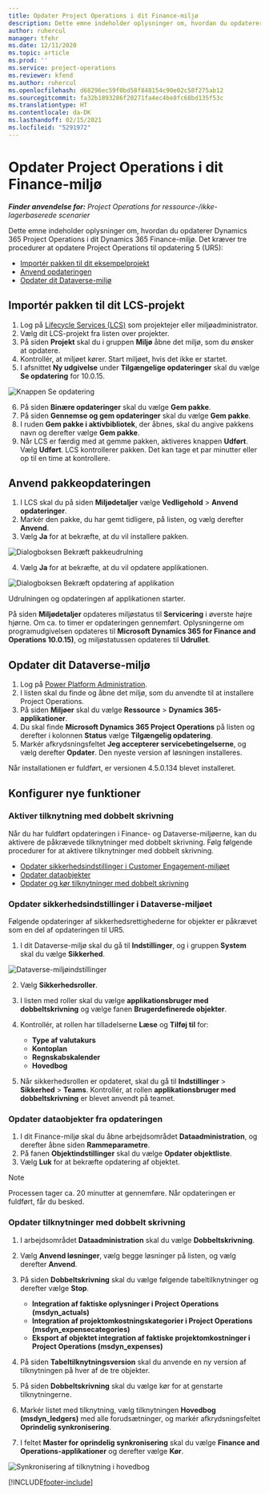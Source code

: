 ```yaml
---
title: Opdater Project Operations i dit Finance-miljø
description: Dette emne indeholder oplysninger om, hvordan du opdaterer Project Operations i dit Dynamics 365 Finance-miljø.
author: ruhercul
manager: tfehr
ms.date: 12/11/2020
ms.topic: article
ms.prod: ''
ms.service: project-operations
ms.reviewer: kfend
ms.author: ruhercul
ms.openlocfilehash: d68296ec59f0bd58f848154c90e02c58f275ab12
ms.sourcegitcommit: fa32b1893286f20271fa4ec4be8fc68bd135f53c
ms.translationtype: HT
ms.contentlocale: da-DK
ms.lasthandoff: 02/15/2021
ms.locfileid: "5291972"
---
```

# <a name="update-project-operations-in-your-finance-environment"></a>Opdater Project Operations i dit Finance-miljø

_**Finder anvendelse for:** Project Operations for ressource-/ikke-lagerbaserede scenarier_


Dette emne indeholder oplysninger om, hvordan du opdaterer Dynamics 365 Project Operations i dit Dynamics 365 Finance-miljø. Det kræver tre procedurer at opdatere Project Operations til opdatering 5 (UR5):

- [Importér pakken til dit eksempelprojekt](#import)
- [Anvend opdateringen](#apply)
- [Opdater dit Dataverse-miljø](#update)

## <a name="import-the-package-into-your-lcs-project"></a><a name="import"></a>Importér pakken til dit LCS-projekt

1. Log på [Lifecycle Services (LCS)](https://lcs.dynamics.com/) som projektejer eller miljøadministrator.
2. Vælg dit LCS-projekt fra listen over projekter.
3. På siden **Projekt** skal du i gruppen **Miljø** åbne det miljø, som du ønsker at opdatere.
4. Kontrollér, at miljøet kører. Start miljøet, hvis det ikke er startet.
5. I afsnittet **Ny udgivelse** under **Tilgængelige opdateringer** skal du vælge **Se opdatering** for 10.0.15.

![Knappen Se opdatering](media/view-update.png)

6. På siden **Binære opdateringer** skal du vælge **Gem pakke**.
7. På siden **Gennemse og gem opdateringer** skal du vælge **Gem pakke**.
8. I ruden **Gem pakke i aktivbibliotek**, der åbnes, skal du angive pakkens navn og derefter vælge **Gem pakke**.
9. Når LCS er færdig med at gemme pakken, aktiveres knappen **Udført**. Vælg **Udført**. LCS kontrollerer pakken. Det kan tage et par minutter eller op til en time at kontrollere.


## <a name="apply-the-package-update"></a><a name="apply"></a>Anvend pakkeopdateringen

1. I LCS skal du på siden **Miljødetaljer** vælge **Vedligehold** > **Anvend opdateringer**.
2. Markér den pakke, du har gemt tidligere, på listen, og vælg derefter **Anvend**.
3. Vælg **Ja** for at bekræfte, at du vil installere pakken.

![Dialogboksen Bekræft pakkeudrulning](media/confirm-package-deployment.png)

4. Vælg **Ja** for at bekræfte, at du vil opdatere applikationen.

![Dialogboksen Bekræft opdatering af applikation](media/confirm-application-update.png)

Udrulningen og opdateringen af applikationen starter. 

På siden **Miljødetaljer** opdateres miljøstatus til **Servicering** i øverste højre hjørne. Om ca. to timer er opdateringen gennemført. Oplysningerne om programudgivelsen opdateres til **Microsoft Dynamics 365 for Finance and Operations 10.0.15)**, og miljøstatussen opdateres til **Udrullet**.


## <a name="update-your-dataverse-environment"></a><a name="update"></a>Opdater dit Dataverse-miljø

1. Log på [Power Platform Administration](https://admin.powerplatform.com/).
2. I listen skal du finde og åbne det miljø, som du anvendte til at installere Project Operations.
3. På siden **Miljøer** skal du vælge **Ressource** > **Dynamics 365-applikationer**.
4. Du skal finde **Microsoft Dynamics 365 Project Operations** på listen og derefter i kolonnen **Status** vælge **Tilgængelig opdatering**.
5. Markér afkrydsningsfeltet **Jeg accepterer servicebetingelserne**, og vælg derefter **Opdater**. Den nyeste version af løsningen installeres.

Når installationen er fuldført, er versionen 4.5.0.134 blevet installeret.

## <a name="configure-new-features"></a>Konfigurer nye funktioner

### <a name="enable-dual-write-mapping"></a>Aktiver tilknytning med dobbelt skrivning

Når du har fuldført opdateringen i Finance- og Dataverse-miljøerne, kan du aktivere de påkrævede tilknytninger med dobbelt skrivning. Følg følgende procedurer for at aktivere tilknytninger med dobbelt skrivning.

- [Opdater sikkerhedsindstillinger i Customer Engagement-miljøet](#security)
- [Opdater dataobjekter](#refresh)
- [Opdater og kør tilknytninger med dobbelt skrivning](#run)

### <a name="update-security-settings-on-the-dataverse-environment"></a><a name="security"></a>Opdater sikkerhedsindstillinger i Dataverse-miljøet

Følgende opdateringer af sikkerhedsrettighederne for objekter er påkrævet som en del af opdateringen til UR5.

1. I dit Dataverse-miljø skal du gå til **Indstillinger**, og i gruppen **System** skal du vælge **Sikkerhed**.

![Dataverse-miljøindstillinger](media/Picture21.png)

2. Vælg **Sikkerhedsroller**.
3. I listen med roller skal du vælge **applikationsbruger med dobbeltskrivning** og vælge fanen **Brugerdefinerede objekter**. 
4. Kontrollér, at rollen har tilladelserne **Læse** og **Tilføj til** for:

      - **Type af valutakurs**
      - **Kontoplan** 
      - **Regnskabskalender** 
      - **Hovedbog**

5. Når sikkerhedsrollen er opdateret, skal du gå til **Indstillinger** > **Sikkerhed** > **Teams**. Kontrollér, at rollen **applikationsbruger med dobbeltskrivning** er blevet anvendt på teamet. 

### <a name="refresh-data-entities-from-the-update"></a><a name="refresh"></a>Opdater dataobjekter fra opdateringen

1. I dit Finance-miljø skal du åbne arbejdsområdet **Dataadministration**, og derefter åbne siden **Rammeparametre**.
2. På fanen **Objektindstillinger** skal du vælge **Opdater objektliste**.
3. Vælg **Luk** for at bekræfte opdatering af objektet.

 > [!NOTE]
 > Processen tager ca. 20 minutter at gennemføre. Når opdateringen er fuldført, får du besked.

### <a name="update-dual-write-mappings"></a><a name="run"></a>Opdater tilknytninger med dobbelt skrivning

1. I arbejdsområdet **Dataadministration** skal du vælge **Dobbeltskrivning**.
2. Vælg **Anvend løsninger**, vælg begge løsninger på listen, og vælg derefter **Anvend**.
3. På siden **Dobbeltskrivning** skal du vælge følgende tabeltilknytninger og derefter vælge **Stop**.

    - **Integration af faktiske oplysninger i Project Operations (msdyn_actuals)**
    - **Integration af projektomkostningskategorier i Project Operations (msdyn_expensecategories)**
    - **Eksport af objektet integration af faktiske projektomkostninger i Project Operations (msdyn_expenses)**

4. På siden **Tabeltilknytningsversion** skal du anvende en ny version af tilknytningen på hver af de tre objekter.
5. På siden **Dobbeltskrivning** skal du vælge kør for at genstarte tilknytningerne.
6. Markér listet med tilknytning, vælg tilknytningen **Hovedbog (msdyn_ledgers)** med alle forudsætninger, og markér afkrydsningsfeltet **Oprindelig synkronisering**. 
7. I feltet **Master for oprindelig synkronisering** skal du vælge **Finance and Operations-applikationer** og derefter vælge **Kør**.
 
 ![Synkronisering af tilknytning i hovedbog](media/DW6.png)
 


[!INCLUDE[footer-include](../includes/footer-banner.md)]